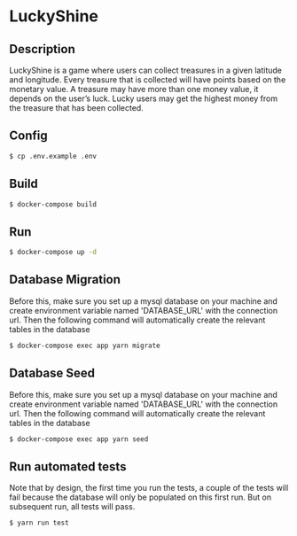 # LuckyShine

## Description

LuckyShine is a game where users can collect treasures in a given latitude and longitude. Every treasure that is collected will have points based on the monetary value. A treasure may have more than one money value, it depends on the user’s luck. Lucky users may get the highest money from the treasure that has been collected.

## Config

```bash
$ cp .env.example .env
```

## Build

```bash
$ docker-compose build
```

## Run

```bash
$ docker-compose up -d
```

## Database Migration

Before this, make sure you set up a mysql database on your machine and create environment variable named 'DATABASE_URL' with the connection url. Then the following command will automatically create the relevant tables in the database

```bash
$ docker-compose exec app yarn migrate
```

## Database Seed

Before this, make sure you set up a mysql database on your machine and create environment variable named 'DATABASE_URL' with the connection url. Then the following command will automatically create the relevant tables in the database

```bash
$ docker-compose exec app yarn seed
```

## Run automated tests

Note that by design, the first time you run the tests, a couple of the tests will fail because the database will only be populated on this first run. But on subsequent run, all tests will pass.

```bash
$ yarn run test
```
